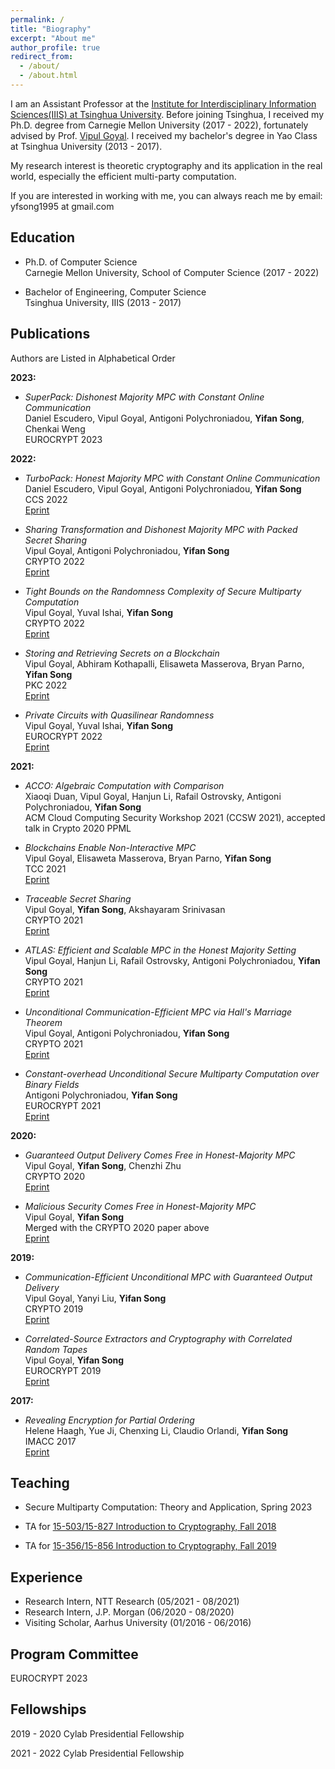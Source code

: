 ```yaml
---
permalink: /
title: "Biography"
excerpt: "About me"
author_profile: true
redirect_from: 
  - /about/
  - /about.html
---
```


I am an Assistant Professor at the [Institute for Interdisciplinary Information Sciences(IIIS) at Tsinghua University](https://iiis.tsinghua.edu.cn/en/). Before joining Tsinghua, I received my Ph.D. degree from Carnegie Mellon University (2017 - 2022), fortunately advised by Prof. [Vipul Goyal](https://www.cs.cmu.edu/~goyal/). I received my bachelor's degree in Yao Class at Tsinghua University (2013 - 2017).

My research interest is theoretic cryptography and its application in the real world, especially the efficient multi-party computation. 

If you are interested in working with me, you can always reach me by email: yfsong1995 at gmail.com

<div style="display:none">
I am a fifth year Ph.D. student at Carnegie Mellon University (2017 - Present), fortunately advised by Prof. [Vipul Goyal](https://www.cs.cmu.edu/~goyal/). My research interest is theoretic cryptography and its application in the real world, especially the efficient multi-party computation. 

This summer, I am an intern at NTT Research, Sunnyvale and work with Prof. [Vipul Goyal](https://www.cs.cmu.edu/~goyal/) on the communication-efficient multi-party computation.

In Summer 2020, I was an intern in the AI Research team at J.P. Morgan, New York and worked with [Antigoni Polychroniadou](https://antigonip.github.io) on the communication-efficient multi-party computation. 

I received my bachelor's degree in Yao Class at Tsinghua University (2013 - 2017). During my undergraduate, I visited Aarhus University in Spring 2016 and worked with [Claudio Orlandi](https://users-cs.au.dk/orlandi/) on order revealing encryption.
</div>
  
  
<h2 id="education"> Education</h2>

- Ph.D. of Computer Science   
  Carnegie Mellon University, School of Computer Science (2017 - 2022)
  
- Bachelor of Engineering, Computer Science   
  Tsinghua University, IIIS (2013 - 2017)

<h2 id="publications"> Publications</h2>

Authors are Listed in Alphabetical Order

**2023:**

- *SuperPack: Dishonest Majority MPC with Constant Online Communication*   
  Daniel Escudero, Vipul Goyal, Antigoni Polychroniadou, **Yifan Song**, Chenkai Weng   
  EUROCRYPT 2023

**2022:**

- *TurboPack: Honest Majority MPC with Constant Online Communication*   
  Daniel Escudero, Vipul Goyal, Antigoni Polychroniadou, **Yifan Song**   
  CCS 2022   
  [Eprint](https://eprint.iacr.org/2022/1316)   

- *Sharing Transformation and Dishonest Majority MPC with Packed Secret Sharing*   
  Vipul Goyal, Antigoni Polychroniadou, **Yifan Song**   
  CRYPTO 2022   
  [Eprint](https://eprint.iacr.org/2022/831)
  
- *Tight Bounds on the Randomness Complexity of Secure Multiparty Computation*   
  Vipul Goyal, Yuval Ishai, **Yifan Song**   
  CRYPTO 2022   
  [Eprint](https://eprint.iacr.org/2022/799)

- *Storing and Retrieving Secrets on a Blockchain*   
  Vipul Goyal, Abhiram Kothapalli, Elisaweta Masserova, Bryan Parno, **Yifan Song**   
  PKC 2022   
  [Eprint](https://eprint.iacr.org/2020/504)

- *Private Circuits with Quasilinear Randomness*   
  Vipul Goyal, Yuval Ishai, **Yifan Song**   
  EUROCRYPT 2022   
  [Eprint](https://eprint.iacr.org/2022/250)

**2021:**

- *ACCO: Algebraic Computation with Comparison*   
  Xiaoqi Duan, Vipul Goyal, Hanjun Li, Rafail Ostrovsky, Antigoni Polychroniadou, **Yifan Song**   
  ACM Cloud Computing Security Workshop 2021 (CCSW 2021), accepted talk in Crypto 2020 PPML

- *Blockchains Enable Non-Interactive MPC*   
  Vipul Goyal, Elisaweta Masserova, Bryan Parno, **Yifan Song**   
  TCC 2021   
  [Eprint](https://eprint.iacr.org/2021/1233)

- *Traceable Secret Sharing*  
  Vipul Goyal, **Yifan Song**, Akshayaram Srinivasan   
  CRYPTO 2021   
  [Eprint](https://eprint.iacr.org/2021/871)
  
- *ATLAS: Efficient and Scalable MPC in the Honest Majority Setting*   
  Vipul Goyal, Hanjun Li, Rafail Ostrovsky, Antigoni Polychroniadou, **Yifan Song**   
  CRYPTO 2021   
  [Eprint](https://eprint.iacr.org/2021/833)
  
- *Unconditional Communication-Efficient MPC via Hall's Marriage Theorem*   
  Vipul Goyal, Antigoni Polychroniadou, **Yifan Song**   
  CRYPTO 2021   
  [Eprint](https://eprint.iacr.org/2021/834)
  
- *Constant-overhead Unconditional Secure Multiparty Computation over Binary Fields*   
  Antigoni Polychroniadou, **Yifan Song**   
  EUROCRYPT 2021   
  [Eprint](https://eprint.iacr.org/2020/1412)
  
**2020:**

- *Guaranteed Output Delivery Comes Free in Honest-Majority MPC*   
  Vipul Goyal, **Yifan Song**, Chenzhi Zhu   
  CRYPTO 2020   
  [Eprint](https://eprint.iacr.org/2020/189)
  
- *Malicious Security Comes Free in Honest-Majority MPC*   
  Vipul Goyal, **Yifan Song**   
  Merged with the CRYPTO 2020 paper above   
  [Eprint](https://eprint.iacr.org/2020/134)
  
**2019:**
  
- *Communication-Efficient Unconditional MPC with Guaranteed Output Delivery*   
  Vipul Goyal, Yanyi Liu, **Yifan Song**   
  CRYPTO 2019   
  [Eprint](https://eprint.iacr.org/2019/646)
  
- *Correlated-Source Extractors and Cryptography with Correlated Random Tapes*   
  Vipul Goyal, **Yifan Song**   
  EUROCRYPT 2019   
  [Eprint](https://eprint.iacr.org/2019/240)

**2017:**

- *Revealing Encryption for Partial Ordering*   
  Helene Haagh, Yue Ji, Chenxing Li, Claudio Orlandi, **Yifan Song**   
  IMACC 2017   
  [Eprint](https://eprint.iacr.org/2016/972)

<h2 id="teaching"> Teaching</h2>

- Secure Multiparty Computation: Theory and Application, Spring 2023

- TA for [15-503/15-827 Introduction to Cryptography, Fall 2018](https://www.cs.cmu.edu/~goyal/f18/15503.html)

- TA for [15-356/15-856 Introduction to Cryptography, Fall 2019](http://www.cs.cmu.edu/~goyal/f19/15356/)

<h2 id="experience"> Experience</h2>

- Research Intern, NTT Research (05/2021 - 08/2021)   
- Research Intern, J.P. Morgan (06/2020 - 08/2020)   
- Visiting Scholar, Aarhus University (01/2016 - 06/2016)   

<h2 id="PC"> Program Committee</h2>

EUROCRYPT 2023 

<div style="display:none">
CRYPTO (2022), CRYPTO (2021), ICALP (2021), ITC (2021), STOC (2021), Eurocrypt (2020), TCC (2019)
</div>

<h2 id="fellowships"> Fellowships</h2>

2019 - 2020 Cylab Presidential Fellowship

2021 - 2022 Cylab Presidential Fellowship


